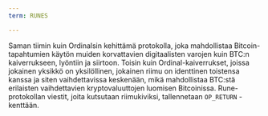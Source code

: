 ```yaml
---
term: RUNES

---
```

Saman tiimin kuin Ordinalsin kehittämä protokolla, joka mahdollistaa Bitcoin-tapahtumien käytön muiden korvattavien digitaalisten varojen kuin BTC:n kaiverrukseen, lyöntiin ja siirtoon. Toisin kuin Ordinal-kaiverrukset, joissa jokainen yksikkö on yksilöllinen, jokainen riimu on identtinen toistensa kanssa ja siten vaihdettavissa keskenään, mikä mahdollistaa BTC:stä erilaisten vaihdettavien kryptovaluuttojen luomisen Bitcoinissa. Rune-protokollan viestit, joita kutsutaan riimukiviksi, tallennetaan `OP_RETURN` -kenttään.